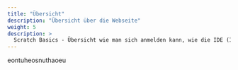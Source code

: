 ```yaml
---
title: "Übersicht"
description: "Übersicht über die Webseite"
weight: 5
description: >
  Scratch Basics - Übersicht wie man sich anmelden kann, wie die IDE (Integrated Development Environment = Entwicklungsumgebung)
---
```


eontuheosnuthaoeu


